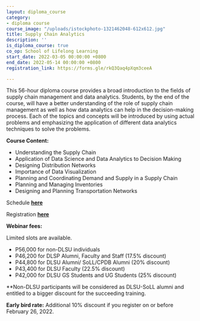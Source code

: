 ```yaml
---
layout: diploma_course
category:
- diploma course
course_image: "/uploads/istockphoto-1321462048-612x612.jpg"
title: Supply Chain Analytics
description: ''
is_diploma_course: true
co_op: School of Lifelong Learning
start_date: 2022-03-05 00:00:00 +0800
end_date: 2022-05-14 00:00:00 +0800
registration_link: https://forms.gle/rkQ3Qaq4pXqm3ceeA

---
```

This 56-hour diploma course provides a broad introduction to the fields of supply chain management and data analytics. Students, by the end of the course, will have a better understanding of the role of supply chain management as well as how data analytics can help in the decision-making process. Each of the topics and concepts will be introduced by using actual problems and emphasizing the application of different data analytics techniques to solve the problems.

**Course Content:**

* Understanding the Supply Chain
* Application of Data Science and Data Analytics to Decision Making
* Designing Distribution Networks
* Importance of Data Visualization
* Planning and Coordinating Demand and Supply in a Supply Chain
* Planning and Managing Inventories
* Designing and Planning Transportation Networks

Schedule [**here**](https://bit.ly/SupplyChainAnalytics2022 "Schedule")

Registration [**here**](https://forms.gle/rkQ3Qaq4pXqm3ceeA "Registration")

**Webinar fees:**

Limited slots are available.

* P56,000 for non-DLSU individuals
* P46,200 for DLSP Alumni, Faculty and Staff (17.5% discount)
* P44,800 for DLSU Alumni/ SoLL/CPDB Alumni (20% discount)
* P43,400 for DLSU Faculty (22.5% discount)
* P42,000 for DLSU GS Students and UG Students (25% discount)

\**Non-DLSU participants will be considered as DLSU-SoLL alumni and entitled to a bigger discount for the succeeding training.

**Early bird rate:** Additional 10% discount if you register on or before February 26, 2022.